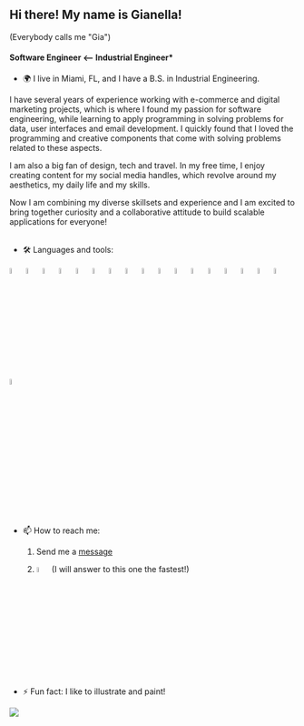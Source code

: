 ## Hi there! My name is Gianella! 
(Everybody calls me "Gia")

#### Software Engineer <-- Industrial Engineer*

- 🌍 I live in Miami, FL, and I have a B.S. in Industrial Engineering.


I have several years of experience working with e-commerce and digital marketing projects, which is where I found my passion for software engineering, while learning to apply programming in solving problems for data, user interfaces and email development. I quickly found that I loved the programming and creative components that come with solving problems related to these aspects.

I am also a big fan of design, tech and travel. In my free time, I enjoy creating content for my social media handles, which revolve around my aesthetics, my daily life and my skills.

Now I am combining my diverse skillsets and experience and I am excited to bring together curiosity and a collaborative attitude to build scalable applications for everyone!
<br><br>

- 🛠️ Languages and tools:

<div> 
<img src="https://cdn.jsdelivr.net/gh/devicons/devicon/icons/html5/html5-original.svg" title="HTML5" alt="HTML5" width="5%"/>
          
<img src="https://cdn.jsdelivr.net/gh/devicons/devicon/icons/css3/css3-original.svg" title="CSS3" alt="CSS3" width="5%"/>

<img src="https://cdn.jsdelivr.net/gh/devicons/devicon/icons/javascript/javascript-original.svg" title="Javascript" alt="Javascript" width="5%"/>

<img src="https://cdn.jsdelivr.net/gh/devicons/devicon/icons/react/react-original.svg" title="react" alt="react" width="5%"/>

<img src="https://cdn.jsdelivr.net/gh/devicons/devicon/icons/bootstrap/bootstrap-original.svg" title="bootstrap" alt="bootstrap" width="5%" />

<img src="https://cdn.jsdelivr.net/gh/devicons/devicon/icons/nodejs/nodejs-original-wordmark.svg" title="nodejs" alt="nodejs" width="5%"/>

<img src="https://cdn.jsdelivr.net/gh/devicons/devicon/icons/npm/npm-original-wordmark.svg" title="npm" alt="npm" width="5%"/>
          
<img src="https://cdn.jsdelivr.net/gh/devicons/devicon/icons/express/express-original.svg" title="express" alt="express" width="5%"/>
   
<img src="https://cdn.jsdelivr.net/gh/devicons/devicon/icons/python/python-original-wordmark.svg" title="python" alt="python" width="5%"/>
          
<img src="https://cdn.jsdelivr.net/gh/devicons/devicon/icons/django/django-plain.svg" title="django" alt="django" width="5%"/>
              
<img src="https://cdn.jsdelivr.net/gh/devicons/devicon/icons/git/git-plain-wordmark.svg" title="git" alt="git" width="5%" />    
	
<img src="https://cdn.jsdelivr.net/gh/devicons/devicon/icons/mongodb/mongodb-plain-wordmark.svg" title="mongodb" alt="mongodb" width="5%" />
          
<img src="https://cdn.jsdelivr.net/gh/devicons/devicon/icons/postgresql/postgresql-plain-wordmark.svg" title="postgreSQL" alt="postgreSQL" width="5%"/>

<img src="https://cdn.jsdelivr.net/gh/devicons/devicon/icons/foundation/foundation-original-wordmark.svg" title="foundation" alt="foundation" width="5%"  />
          
<img src="https://cdn.jsdelivr.net/gh/devicons/devicon/icons/illustrator/illustrator-plain.svg" title="illustrator" alt="illustrator" width="5%" />
<img src="https://cdn.jsdelivr.net/gh/devicons/devicon/icons/photoshop/photoshop-plain.svg" title="photoshop" alt="photoshop" width="5%"/>

<img src="https://cdn.jsdelivr.net/gh/devicons/devicon/icons/figma/figma-original.svg" title="figma" alt="figma" width="5%" />     

<img src="https://cdn.jsdelivr.net/gh/devicons/devicon/icons/webpack/webpack-original.svg" title="webpack" alt="webpack" width="5%"/>

</div>

<br><br>
- 📫 How to reach me:

	1. Send me a [message](https://gianellin.github.io/portfolio_website/#contact)


	1. <a href="https://www.linkedin.com/in/gianellacch/"><img src="https://cdn.jsdelivr.net/gh/devicons/devicon/icons/linkedin/linkedin-original.svg" title="linkedin" alt="linkedin" width="5%" ></a> (I will answer to this one the fastest!)

- ⚡ Fun fact: I like to illustrate and paint!

<img src="https://github-readme-streak-stats.herokuapp.com/?user=gianellin&theme=buefy-dark&hide_border=true&mode=weekly&card_width=450" />

<br>

